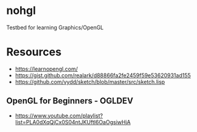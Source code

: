 # nohgl

Testbed for learning Graphics/OpenGL

# Resources

- https://learnopengl.com/
- https://gist.github.com/realark/d88866fa2fe2459f59e53620931ad155
- https://github.com/vydd/sketch/blob/master/src/sketch.lisp

## OpenGL for Beginners - OGLDEV
- https://www.youtube.com/playlist?list=PLA0dXqQjCx0S04ntJKUftl6OaOgsiwHjA
